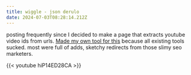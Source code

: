 ```yaml
---
title: wiggle - json derulo
date: 2024-07-03T08:28:14.212Z
---
```

posting frequently since I decided to make a page that extracts youtube video ids from urls. [Made my own tool  for this](https://bweew.github.io/site2/10/yt-id.html) because all existing tools sucked. most were full of adds, sketchy redirects from those slimy seo marketers.

{{< youtube hiP14ED28CA >}}